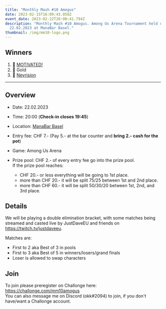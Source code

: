 ```yaml
---
title: "Monthly Mash #10 Amogus"
date: 2023-02-15T16:09:43.058Z
event_date: 2023-02-22T20:00:41.794Z
description: "Monthly Mash #10 Amogus. Among Us Arena Tournament held on the
  22.02.2023 at ManaBar Basel."
thumbnail: /img/mm10-logo.png
---
```

## Winners

1. 🥇 [MOTIVATED!](https://twitter.com/ULTRAMOTIVATED)
1. 🥈 Gold
1. 🥉 [Neyrision](https://twitter.com/Neyrision)

---

## Overview

* Date: 22.02.2023
* Time: 20:00 (**Check-in closes 19:45**)
* Location: [ManaBar Basel](https://manabar.ch/)
* Entry fee: CHF 7.- (Pay 5.- at the bar counter and **bring 2.- cash for the pot**)
* Game: Among Us Arena
* Prize pool: CHF 2.- of every entry fee go into the prize pool.\
  If the prize pool reaches:

  * CHF 20.- or less everything will be going to 1st place.
  * more than CHF 20.- it will be split 75/25 between 1st and 2nd place.
  * more than CHF 60.- it will be split 50/30/20 between 1st, 2nd, and 3rd place.

## Details

We will be playing a double elimination bracket, with some matches being streamed and casted live by JustDaveEU and friends on <https://twitch.tv/justdaveeu>.

Matches are:

* First to 2 aka Best of 3 in pools
* First to 3 aka Best of 5 in winners/losers/grand finals
* Loser is allowed to swap characters

## Join

To join please preregister on Challonge here: <https://challonge.com/mm10amogus>\
You can also message me on Discord (okk#2094) to join, if you don't have/want a Challonge account.